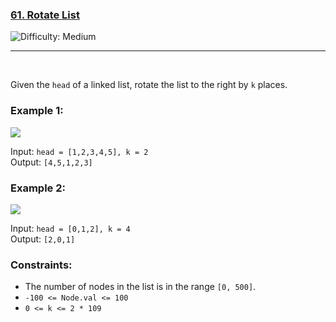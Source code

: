 ### <a href="https://leetcode.com/problems/rotate-list/description/"> 61. Rotate List </a>

<img src='https://img.shields.io/badge/Difficulty-Medium-yellow' alt='Difficulty: Medium' />

---
<br />

Given the ```head``` of a linked list, rotate the list to the right by ```k``` places. <br />

### Example 1:
<img src = "https://assets.leetcode.com/uploads/2020/11/13/rotate1.jpg">

Input: ```head = [1,2,3,4,5], k = 2``` <br />
Output: ```[4,5,1,2,3]``` <br />

### Example 2:
<img src="https://assets.leetcode.com/uploads/2020/11/13/roate2.jpg">

Input: ```head = [0,1,2], k = 4``` <br />
Output: ```[2,0,1]``` <br />
 

### Constraints:

- The number of nodes in the list is in the range ```[0, 500]```.
- ```-100 <= Node.val <= 100```
- ```0 <= k <= 2 * 109```